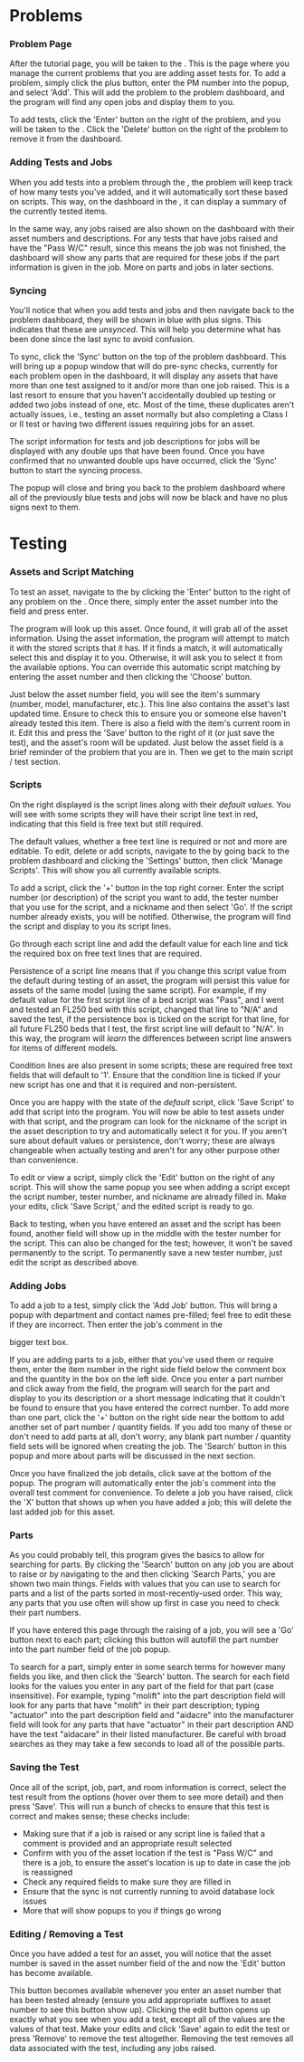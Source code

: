 # Problems
### Problem Page
After the tutorial page, you will be taken to the <Problem Page>. This is the page where you manage the current problems that you are adding asset tests for. To add a problem, simply click the plus button, enter the PM number into the popup, and select 'Add'. This will add the problem to the problem dashboard, and the program will find any open jobs and display them to you.

To add tests, click the 'Enter' button on the right of the problem, and you will be taken to the <Test Page>. Click the 'Delete' button on the right of the problem to remove it from the dashboard.

### Adding Tests and Jobs
When you add tests into a problem through the <Test Page>, the problem will keep track of how many tests you've added, and it will automatically sort these based on scripts. This way, on the dashboard in the <Problem Page>, it can display a summary of the currently tested items.

In the same way, any jobs raised are also shown on the dashboard with their asset numbers and descriptions. For any tests that have jobs raised and have the "Pass W/C" result, since this means the job was not finished, the dashboard will show any parts that are required for these jobs if the part information is given in the job. More on parts and jobs in later sections.

### Syncing
You'll notice that when you add tests and jobs and then navigate back to the problem dashboard, they will be shown in blue with plus signs. This indicates that these are *unsynced*. This will help you determine what has been done since the last sync to avoid confusion.

To sync, click the 'Sync' button on the top of the problem dashboard. This will bring up a popup window that will do pre-sync checks, currently for each problem open in the dashboard, it will display any assets that have more than one test assigned to it and/or more than one job raised. This is a last resort to ensure that you haven't accidentally doubled up testing or added two jobs instead of one, etc. Most of the time, these duplicates aren't actually issues, i.e., testing an asset normally but also completing a Class I or II test or having two different issues requiring jobs for an asset.

The script information for tests and job descriptions for jobs will be displayed with any double ups that have been found. Once you have confirmed that no unwanted double ups have occurred, click the 'Sync' button to start the syncing process.

The popup will close and bring you back to the problem dashboard where all of the previously blue tests and jobs will now be black and have no plus signs next to them.

# Testing
### Assets and Script Matching
To test an asset, navigate to the <Test Page> by clicking the 'Enter' button to the right of any problem on the <Problem Page>. Once there, simply enter the asset number into the field and press enter.

The program will look up this asset. Once found, it will grab all of the asset information. Using the asset information, the program will attempt to match it with the stored scripts that it has. If it finds a match, it will automatically select this and display it to you. Otherwise, it will ask you to select it from the available options. You can override this automatic script matching by entering the asset number and then clicking the 'Choose' button.

Just below the asset number field, you will see the item's summary (number, model, manufacturer, etc.). This line also contains the asset's last updated time. Ensure to check this to ensure you or someone else haven't already tested this item. There is also a field with the item's current room in it. Edit this and press the 'Save' button to the right of it (or just save the test), and the asset's room will be updated. Just below the asset field is a brief reminder of the problem that you are in. Then we get to the main script / test section.

### Scripts
On the right displayed is the script lines along with their *default values*. You will see with some scripts they will have their script line text in red, indicating that this field is free text but still required.

The default values, whether a free text line is required or not and more are editable. To edit, delete or add scripts, navigate to the <Settings Page> by going back to the problem dashboard and clicking the 'Settings' button, then click 'Manage Scripts'. This will show you all currently available scripts.

To add a script, click the '+' button in the top right corner. Enter the script number (or description) of the script you want to add, the tester number that you use for the script, and a nickname and then select 'Go'. If the script number already exists, you will be notified. Otherwise, the program will find the script and display to you its script lines.

Go through each script line and add the default value for each line and tick the required box on free text lines that are required.

Persistence of a script line means that if you change this script value from the default during testing of an asset, the program will persist this value for assets of the same model (using the same script). For example, if my default value for the first script line of a bed script was "Pass", and I went and tested an FL250 bed with this script, changed that line to "N/A" and saved the test, if the persistence box is ticked on the script for that line, for all future FL250 beds that I test, the first script line will default to "N/A". In this way, the program will *learn* the differences between script line answers for items of different models.

Condition lines are also present in some scripts; these are required free text fields that will default to '1'. Ensure that the condition line is ticked if your new script has one and that it is required and non-persistent.

Once you are happy with the state of the *default* script, click 'Save Script' to add that script into the program. You will now be able to test assets under with that script, and the program can look for the nickname of the script in the asset description to try and automatically select it for you. If you aren't sure about default values or persistence, don't worry; these are always changeable when actually testing and aren't for any other purpose other than convenience.

To edit or view a script, simply click the 'Edit' button on the right of any script. This will show the same popup you see when adding a script except the script number, tester number, and nickname are already filled in. Make your edits, click 'Save Script,' and the edited script is ready to go.

Back to testing, when you have entered an asset and the script has been found, another field will show up in the middle with the tester number for the script. This can also be changed for the test; however, it won't be saved permanently to the script. To permanently save a new tester number, just edit the script as described above.

### Adding Jobs
To add a job to a test, simply click the 'Add Job' button. This will bring a popup with department and contact names pre-filled; feel free to edit these if they are incorrect. Then enter the job's comment in the

 bigger text box.

If you are adding parts to a job, either that you've used them or require them, enter the item number in the right side field below the comment box and the quantity in the box on the left side. Once you enter a part number and click away from the field, the program will search for the part and display to you its description or a short message indicating that it couldn't be found to ensure that you have entered the correct number. To add more than one part, click the '+' button on the right side near the bottom to add another set of part number / quantity fields. If you add too many of these or don't need to add parts at all, don't worry; any blank part number / quantity field sets will be ignored when creating the job. The 'Search' button in this popup and more about parts will be discussed in the next section.

Once you have finalized the job details, click save at the bottom of the popup. The program will automatically enter the job's comment into the overall test comment for convenience. To delete a job you have raised, click the 'X' button that shows up when you have added a job; this will delete the last added job for this asset.

### Parts
As you could probably tell, this program gives the basics to allow for searching for parts. By clicking the 'Search' button on any job you are about to raise or by navigating to the <Settings Page> and then clicking 'Search Parts,' you are shown two main things. Fields with values that you can use to search for parts and a list of the parts sorted in most-recently-used order. This way, any parts that you use often will show up first in case you need to check their part numbers.

If you have entered this page through the raising of a job, you will see a 'Go' button next to each part; clicking this button will autofill the part number into the part number field of the job popup.

To search for a part, simply enter in some search terms for however many fields you like, and then click the 'Search' button. The search for each field looks for the values you enter in any part of the field for that part (case insensitive). For example, typing "molift" into the part description field will look for any parts that have "molift" in their part description; typing "actuator" into the part description field and "aidacre" into the manufacturer field will look for any parts that have "actuator" in their part description AND have the text "aidacare" in their listed manufacturer. Be careful with broad searches as they may take a few seconds to load all of the possible parts.

### Saving the Test
Once all of the script, job, part, and room information is correct, select the test result from the options (hover over them to see more detail) and then press 'Save'. This will run a bunch of checks to ensure that this test is correct and makes sense; these checks include:

- Making sure that if a job is raised or any script line is failed that a comment is provided and an appropriate result selected
- Confirm with you of the asset location if the test is "Pass W/C" and there is a job, to ensure the asset's location is up to date in case the job is reassigned
- Check any required fields to make sure they are filled in
- Ensure that the sync is not currently running to avoid database lock issues
- More that will show popups to you if things go wrong

### Editing / Removing a Test
Once you have added a test for an asset, you will notice that the asset number is saved in the asset number field of the <Test Page> and now the 'Edit' button has become available.

This button becomes available whenever you enter an asset number that has been tested already (ensure you add appropriate suffixes to asset number to see this button show up). Clicking the edit button opens up exactly what you see when you add a test, except all of the values are the values of that test. Make your edits and click 'Save' again to edit the test or press 'Remove' to remove the test altogether. Removing the test removes all data associated with the test, including any jobs raised.
